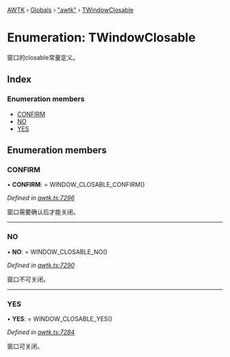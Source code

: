 [AWTK](../README.md) › [Globals](../globals.md) › ["awtk"](../modules/_awtk_.md) › [TWindowClosable](_awtk_.twindowclosable.md)

# Enumeration: TWindowClosable

窗口的closable常量定义。

## Index

### Enumeration members

* [CONFIRM](_awtk_.twindowclosable.md#confirm)
* [NO](_awtk_.twindowclosable.md#no)
* [YES](_awtk_.twindowclosable.md#yes)

## Enumeration members

###  CONFIRM

• **CONFIRM**: =  WINDOW_CLOSABLE_CONFIRM()

*Defined in [awtk.ts:7296](https://github.com/zlgopen/awtk-binding/blob/2f56731/tools/code_gen/js/output/awtk.ts#L7296)*

窗口需要确认后才能关闭。

___

###  NO

• **NO**: =  WINDOW_CLOSABLE_NO()

*Defined in [awtk.ts:7290](https://github.com/zlgopen/awtk-binding/blob/2f56731/tools/code_gen/js/output/awtk.ts#L7290)*

窗口不可关闭。

___

###  YES

• **YES**: =  WINDOW_CLOSABLE_YES()

*Defined in [awtk.ts:7284](https://github.com/zlgopen/awtk-binding/blob/2f56731/tools/code_gen/js/output/awtk.ts#L7284)*

窗口可关闭。
